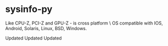 # sysinfo-py
Like CPU-Z, PCI-Z and GPU-Z - is cross platform \ OS compatible with IOS, Android, Solaris, Linux, BSD, Windows.

Updated
Updated
Updated